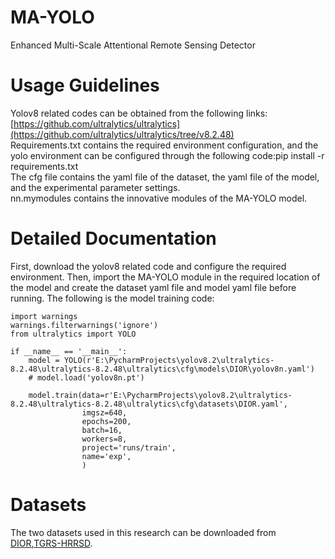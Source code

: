 MA-YOLO
===
Enhanced Multi-Scale Attentional Remote Sensing Detector

Usage Guidelines
===
Yolov8 related codes can be obtained from the following links:[https://github.com/ultralytics/ultralytics](https://github.com/ultralytics/ultralytics/tree/v8.2.48)  
Requirements.txt contains the required environment configuration, and the yolo environment can be configured through the following code:pip install -r requirements.txt  
The cfg file contains the yaml file of the dataset, the yaml file of the model, and the experimental parameter settings.  
nn.mymodules contains the innovative modules of the MA-YOLO model.

Detailed Documentation
===
First, download the yolov8 related code and configure the required environment. Then, import the MA-YOLO module in the required location of the model and create the dataset yaml file and model yaml file before running. The following is the model training code:  

```
import warnings  
warnings.filterwarnings('ignore')  
from ultralytics import YOLO  

if __name__ == '__main__':
    model = YOLO(r'E:\PycharmProjects\yolov8.2\ultralytics-8.2.48\ultralytics-8.2.48\ultralytics\cfg\models\DIOR\yolov8n.yaml')
    # model.load('yolov8n.pt')

    model.train(data=r'E:\PycharmProjects\yolov8.2\ultralytics-8.2.48\ultralytics-8.2.48\ultralytics\cfg\datasets\DIOR.yaml',
                imgsz=640,
                epochs=200,
                batch=16,
                workers=8,
                project='runs/train',
                name='exp',
                )
```

Datasets
===
The two datasets used in this research can be downloaded from [DIOR](https://gitcode.com/Resource-Bundle-Collection/b7f4f/overview),[TGRS-HRRSD](https://github.com/CrazyStoneonRoad/TGRS-HRRSD-Dataset).
